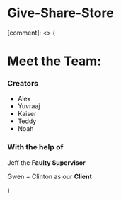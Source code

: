 # Give-Share-Store

[comment]: <> (
<h1>Meet the Team:</h1>
    <h3>Creators</h3>
<ul>
    <li>Alex</li>
    <li>Yuvraaj</li>
    <li>Kaiser</li>
    <li>Teddy</li>
    <li>Noah</li>
</ul>
    <h3>With the help of</h3>
    <p>Jeff the <strong>Faulty Supervisor</strong></p>
    <p>Gwen + Clinton as our <strong>Client</strong></p>
)
